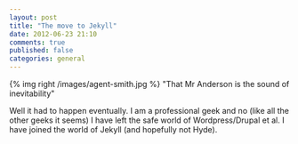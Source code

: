 ```yaml
---
layout: post
title: "The move to Jekyll"
date: 2012-06-23 21:10
comments: true
published: false
categories: general
---
```

{% img right /images/agent-smith.jpg %}
"That Mr Anderson is the sound of inevitability"

Well it had to happen eventually. I am a professional geek and no (like all the other geeks it seems) I have left the safe world of Wordpress/Drupal et al. I have joined the world of Jekyll (and hopefully not Hyde).
